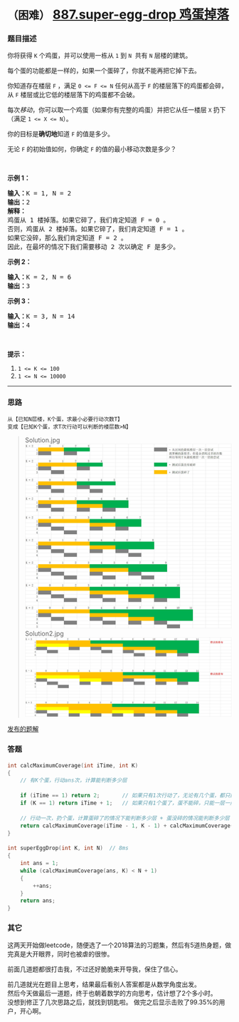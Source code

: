 # `（困难）` [887.super-egg-drop 鸡蛋掉落](https://leetcode-cn.com/problems/super-egg-drop/)

### 题目描述
<p>你将获得&nbsp;<code>K</code>&nbsp;个鸡蛋，并可以使用一栋从&nbsp;<code>1</code>&nbsp;到&nbsp;<code>N</code>&nbsp;&nbsp;共有 <code>N</code>&nbsp;层楼的建筑。</p>

<p>每个蛋的功能都是一样的，如果一个蛋碎了，你就不能再把它掉下去。</p>

<p>你知道存在楼层&nbsp;<code>F</code> ，满足&nbsp;<code>0 &lt;= F &lt;= N</code> 任何从高于 <code>F</code>&nbsp;的楼层落下的鸡蛋都会碎，从&nbsp;<code>F</code>&nbsp;楼层或比它低的楼层落下的鸡蛋都不会破。</p>

<p>每次<em>移动</em>，你可以取一个鸡蛋（如果你有完整的鸡蛋）并把它从任一楼层&nbsp;<code>X</code>&nbsp;扔下（满足&nbsp;<code>1 &lt;= X &lt;= N</code>）。</p>

<p>你的目标是<strong>确切地</strong>知道 <code>F</code> 的值是多少。</p>

<p>无论 <code>F</code> 的初始值如何，你确定 <code>F</code> 的值的最小移动次数是多少？</p>

<p>&nbsp;</p>

<ol>
</ol>

<p><strong>示例 1：</strong></p>

<pre><strong>输入：</strong>K = 1, N = 2
<strong>输出：</strong>2
<strong>解释：</strong>
鸡蛋从 1 楼掉落。如果它碎了，我们肯定知道 F = 0 。
否则，鸡蛋从 2 楼掉落。如果它碎了，我们肯定知道 F = 1 。
如果它没碎，那么我们肯定知道 F = 2 。
因此，在最坏的情况下我们需要移动 2 次以确定 F 是多少。
</pre>

<p><strong>示例 2：</strong></p>

<pre><strong>输入：</strong>K = 2, N = 6
<strong>输出：</strong>3
</pre>

<p><strong>示例 3：</strong></p>

<pre><strong>输入：</strong>K = 3, N = 14
<strong>输出：</strong>4
</pre>

<p>&nbsp;</p>

<p><strong>提示：</strong></p>

<ol>
	<li><code>1 &lt;= K &lt;= 100</code></li>
	<li><code>1 &lt;= N &lt;= 10000</code></li>
</ol>


---
### 思路
```
从【已知N层楼，K个蛋，求最小必要行动次数T】  
变成【已知K个蛋，求T次行动可以判断的楼层数>N】
```
> Solution.jpg  
![](https://raw.githubusercontent.com/AhJo53589/leetcode-cn/master/problems/887.super-egg-drop/Solution.jpg)
> Solution2.jpg  
![](https://raw.githubusercontent.com/AhJo53589/leetcode-cn/master/problems/887.super-egg-drop/Solution2.jpg)


[发布的题解](https://leetcode-cn.com/problems/super-egg-drop/solution/887-by-ikaruga/)

### 答题
``` C++
int calcMaximumCoverage(int iTime, int K)
{
	// 有K个蛋，行动ans次，计算能判断多少层

	if (iTime == 1) return 2;		// 如果只有1次行动了，无论有几个蛋，都只能判断出2层
	if (K == 1) return iTime + 1;	// 如果只有1个蛋了，蛋不能碎，只能一层一层判断，可以判断出ans + 1层

	// 行动一次，扔个蛋，计算蛋碎了的情况下能判断多少层 + 蛋没碎的情况能判断多少层
	return calcMaximumCoverage(iTime - 1, K - 1) + calcMaximumCoverage(iTime - 1, K);
}

int superEggDrop(int K, int N)	// 8ms
{
	int ans = 1;
	while (calcMaximumCoverage(ans, K) < N + 1)
	{
		++ans;
	}
	return ans;
}
```

### 其它
这两天开始做leetcode，随便选了一个2018算法的习题集，然后有5道热身题，做完真是大开眼界，同时也被虐的很惨。

前面几道题都很打击我，不过还好脆脆来开导我，保住了信心。  

前几道就光在题目上思考，结果最后看别人答案都是从数学角度出发。  
然后今天做最后一道题，终于也朝着数学的方向思考，估计想了2个多小时。  
没想到修正了几次思路之后，就找到钥匙啦。
做完之后显示击败了99.35%的用户，开心啊。  
